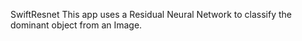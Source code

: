 SwiftResnet
This app uses a Residual Neural Network to  classify the dominant object from an Image.
